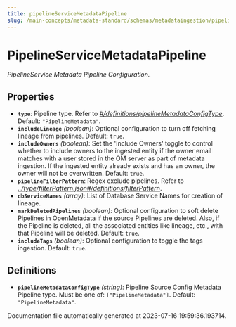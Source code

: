 ```yaml
---
title: pipelineServiceMetadataPipeline
slug: /main-concepts/metadata-standard/schemas/metadataingestion/pipelineservicemetadatapipeline
---
```


# PipelineServiceMetadataPipeline

*PipelineService Metadata Pipeline Configuration.*

## Properties

- **`type`**: Pipeline type. Refer to *[#/definitions/pipelineMetadataConfigType](#definitions/pipelineMetadataConfigType)*. Default: `"PipelineMetadata"`.
- **`includeLineage`** *(boolean)*: Optional configuration to turn off fetching lineage from pipelines. Default: `true`.
- **`includeOwners`** *(boolean)*: Set the 'Include Owners' toggle to control whether to include owners to the ingested entity if the owner email matches with a user stored in the OM server as part of metadata ingestion. If the ingested entity already exists and has an owner, the owner will not be overwritten. Default: `true`.
- **`pipelineFilterPattern`**: Regex exclude pipelines. Refer to *[../type/filterPattern.json#/definitions/filterPattern](#/type/filterPattern.json#/definitions/filterPattern)*.
- **`dbServiceNames`** *(array)*: List of Database Service Names for creation of lineage.
- **`markDeletedPipelines`** *(boolean)*: Optional configuration to soft delete Pipelines in OpenMetadata if the source Pipelines are deleted. Also, if the Pipeline is deleted, all the associated entities like lineage, etc., with that Pipeline will be deleted. Default: `true`.
- **`includeTags`** *(boolean)*: Optional configuration to toggle the tags ingestion. Default: `true`.
## Definitions

- <a id="definitions/pipelineMetadataConfigType"></a>**`pipelineMetadataConfigType`** *(string)*: Pipeline Source Config Metadata Pipeline type. Must be one of: `["PipelineMetadata"]`. Default: `"PipelineMetadata"`.


Documentation file automatically generated at 2023-07-16 19:59:36.193714.
